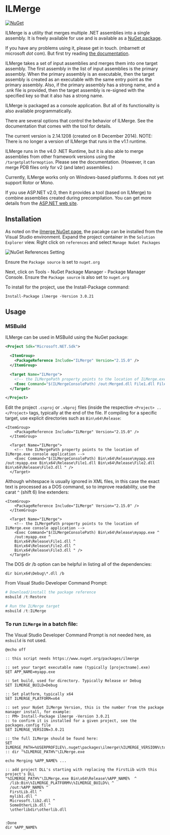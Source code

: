 # ILMerge

[![NuGet](https://img.shields.io/nuget/v/ILMerge.svg?style=flat-square&label=nuget)](https://www.nuget.org/packages/ILMerge/)

ILMerge is a utility that merges multiple .NET assemblies into a single assembly.
It is freely available for use and is available as a [NuGet package](https://www.nuget.org/packages/ilmerge).

If you have any problems using it, please get in touch. (mbarnett _at_ microsoft _dot_ com).
But first try reading [the documentation](ilmerge-manual.md).

ILMerge takes a set of input assemblies and merges them into one target assembly.
The first assembly in the list of input assemblies is the primary assembly.
When the primary assembly is an executable,
then the target assembly is created as an executable with the same entry point as the primary assembly.
Also, if the primary assembly has a strong name, and a .snk file is provided,
then the target assembly is re-signed with the specified key so that it also has a strong name.

ILMerge is packaged as a console application.
But all of its functionality is also available programmatically.

There are several options that control the behavior of ILMerge.
See the documentation that comes with the tool for details.

The current version is 2.14.1208 (created on 8 December 2014).
NOTE: There is no longer a version of ILMerge that runs in the v1.1 runtime.

ILMerge runs in the v4.0 .NET Runtime,
but it is also able to merge assemblies from other framework versions using the `/targetplatformoption`.
Please see the documentation.
(However, it can merge PDB files only for v2 (and later) assemblies.)

Currently, ILMerge works only on Windows-based platforms. It does not yet support Rotor or Mono.

If you use ASP.NET v2.0, then it provides a tool (based on ILMerge) to combine assemblies created during precompilation.
You can get more details from the [ASP.NET web site](http://msdn.microsoft.com/en-us/library/bb397866.aspx).

## Installation

As noted on the [ilmerge NuGet page](https://www.nuget.org/packages/ilmerge), the pacakge can be installed from the Visual Studio environment. Expand the project container in the `Solution Explorer` view. Right click on `references` and select `Manage NuGet Packages`

![NuGet References Setting](blob/master/images/NuGet_references_setting.png)

Ensure the `Package source` is set to `nuget.org`

Next, click on Tools - NuGet Package Manager - Package Manager Console. Ensure the `Package source` is also set to `nuget.org` 

To install for the project, use the Install-Package command:

```
Install-Package ilmerge -Version 3.0.21
```

## Usage

### MSBuild

ILMerge can be used in MSBuild using the NuGet package:

```xml
<Project Sdk="Microsoft.NET.Sdk">

  <ItemGroup>
    <PackageReference Include="ILMerge" Version="2.15.0" />
  </ItemGroup>

  <Target Name="ILMerge">
    <!-- the ILMergePath property points to the location of ILMerge.exe console application -->
    <Exec Command="$(ILMergeConsolePath) /out:Merged.dll File1.dll File2.dll" />
  </Target>

</Project>
```

Edit the project `.csproj` or `.vbproj` files (inside the respective `<Project> .. </Project>` tags, typically at the end of the file. If compiling for a specific target, use explicit directories such as `Bin\x64\Release`:


```
<ItemGroup>
    <PackageReference Include="ILMerge" Version="2.15.0" />
  </ItemGroup>

  <Target Name="ILMerge">
    <!-- the ILMergePath property points to the location of ILMerge.exe console application -->
    <Exec Command="$(ILMergeConsolePath) Bin\x64\Release\myapp.exe  /out:myapp.exe Bin\x64\Release\File1.dll Bin\x64\Release\File2.dll Bin\x64\Release\File3.dll " />
  </Target>
```
Although whitespace is usually ignored in XML files, in this case the exact text is processed as a DOS command, so to improve readability, use the carat `^` (shift 6) line extenders:

```
<ItemGroup>
    <PackageReference Include="ILMerge" Version="2.15.0" />
  </ItemGroup>

  <Target Name="ILMerge">
    <!-- the ILMergePath property points to the location of ILMerge.exe console application -->
    <Exec Command="$(ILMergeConsolePath) Bin\x64\Release\myapp.exe ^
    /out:myapp.exe ^
    Bin\x64\Release\File1.dll ^
    Bin\x64\Release\File2.dll ^ 
    Bin\x64\Release\File3.dll " />
  </Target>
```

The DOS dir /b option can be helpful in listing all of the dependencies:
```
dir bin\x64\Debug\*.dll /b
```

From Visual Studio Developer Command Prompt:
```ps1
# Download/install the package reference
msbuild /t:Restore

# Run the ILMerge target
msbuild /t:ILMerge
```

### To run `ILMerge` in a batch file:

The Visual Studio Developer Command Prompt is not needed here, as `msbuild` is not used.

```
@echo off

:: this script needs https://www.nuget.org/packages/ilmerge

:: set your target executable name (typically [projectname].exe)
SET APP_NAME=myapp.exe

:: Set build, used for directory. Typically Release or Debug
SET ILMERGE_BUILD=Debug

:: Set platform, typically x64
SET ILMERGE_PLATFORM=x64

:: set your NuGet ILMerge Version, this is the number from the package manager install, for example:
:: PM> Install-Package ilmerge -Version 3.0.21
:: to confirm it is installed for a given project, see the packages.config file
SET ILMERGE_VERSION=3.0.21

:: the full ILMerge should be found here:
SET ILMERGE_PATH=%USERPROFILE%\.nuget\packages\ilmerge\%ILMERGE_VERSION%\tools\net452
:: dir "%ILMERGE_PATH%"\ILMerge.exe

echo Merging %APP_NAME% ...

:: add project DLL's starting with replacing the FirstLib with this project's DLL
"%ILMERGE_PATH%"\ILMerge.exe Bin\x64\Release\%APP_NAME%  ^
  /lib:Bin\%ILMERGE_PLATFORM%\%ILMERGE_BUILD%\ ^
  /out:%APP_NAME% ^
  FirstLib.dll ^
  mylib1.dll ^
  Microsoft.lib2.dll ^
  SomeOtherLib.dll ^
  \otherlibdir\otherlib.dll 


:Done
dir %APP_NAME%
```



